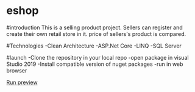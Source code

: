 # eshop

#introduction
This is a selling product project. Sellers can register and create their own retail store in it.
price of sellers's product is compared. 

#Technologies
 -Clean Architecture 
 -ASP.Net Core
 -LINQ
 -SQL Server
 
#launch
 -Clone the repository in your local repo
 -open package in visual Studio 2019
 -Install compatible version of nuget packages
 -run in web browser
 
[Run preview](./Help/Review.gif)
